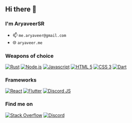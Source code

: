 ## Hi there 👋
### I'm AryaveerSR 

- 📫 `me.aryaveer@gmail.com`
- 🌐 `aryaveer.me`

### Weapons of choice

[![Rust](https://img.shields.io/badge/rust-%23000000.svg?style=for-the-badge&logo=rust&logoColor=white)](https://www.rust-lang.org) 
[![Node.js](https://img.shields.io/badge/node.js%20-%2343853D.svg?&style=for-the-badge&logo=node.js&logoColor=white)](https://nodejs.org)
[![Javascript](https://img.shields.io/badge/javascript%20-%23323330.svg?&style=for-the-badge&logo=javascript&logoColor=%23F7DF1E)](https://www.javascript.com/)
[![HTML 5](https://img.shields.io/badge/html5%20-%23E34F26.svg?style=for-the-badge&logo=html5&logoColor=white)](https://www.w3schools.com)
[![CSS 3](https://img.shields.io/badge/css3%20-%231572B6.svg?style=for-the-badge&logo=css3&logoColor=white)](https://www.w3schools.com)
[![Dart](https://img.shields.io/badge/dart-%230175C2.svg?style=for-the-badge&logo=dart&logoColor=white)](https://dart.dev)

### Frameworks

[![React](https://img.shields.io/badge/react-%2320232a.svg?style=for-the-badge&logo=react&logoColor=%2361DAFB)](https://react.dev)
[![Flutter](https://img.shields.io/badge/Flutter-%2302569B.svg?style=for-the-badge&logo=Flutter&logoColor=white)](https://flutter.dev)
[![Discord JS](https://img.shields.io/badge/discord%2Ejs-%232B61B3?style=for-the-badge)](https://discord.js.org)

### Find me on

[![Stack Overflow](https://img.shields.io/badge/-Stackoverflow-FE7A16?style=for-the-badge&logo=stack-overflow&logoColor=white)](https://stackoverflow.com)
[![Discord](https://img.shields.io/badge/Discord-%235865F2.svg?style=for-the-badge&logo=discord&logoColor=white)](https://discordapp.com/users/668051393797554176)
